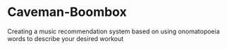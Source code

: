 # Caveman-Boombox
Creating a music recommendation system based on using onomatopoeia words to describe your desired workout
